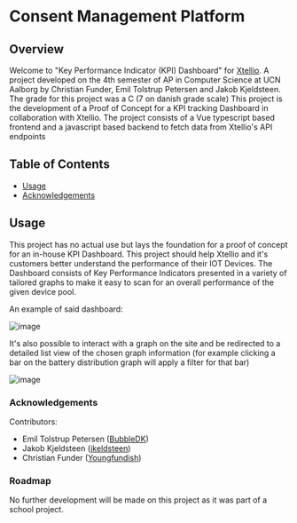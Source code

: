 # Consent Management Platform

## Overview

Welcome to "Key Performance Indicator (KPI) Dashboard" for [Xtellio](https://www.xtellio.com). A project developed on the 4th semester of AP in Computer Science at UCN Aalborg by Christian Funder, Emil Tolstrup Petersen and Jakob Kjeldsteen.
The grade for this project was a C (7 on danish grade scale)
This project is the development of a Proof of Concept for a KPI tracking Dashboard in collaboration with Xtellio. The project consists of a Vue typescript based frontend and a javascript based backend to fetch data from Xtellio's API endpoints

## Table of Contents
- [Usage](#usage)
- [Acknowledgements](#acknowledgements)

## Usage

This project has no actual use but lays the foundation for a proof of concept for an in-house KPI Dashboard. This project should help Xtellio and it's customers better understand the performance of their IOT Devices.
The Dashboard consists of Key Performance Indicators presented in a variety of tailored graphs to make it easy to scan for an overall performance of the given device pool.

An example of said dashboard:

![image](https://github.com/user-attachments/assets/312beaea-784e-4b53-87b4-6fd8ccd626a2)

It's also possible to interact with a graph on the site and be redirected to a detailed list view of the chosen graph information (for example clicking a bar on the battery distribution graph will apply a filter for that bar)

![image](https://github.com/user-attachments/assets/09173afe-02dd-47cf-8ece-3275724febd7)

### Acknowledgements

Contributors: 
  - Emil Tolstrup Petersen ([BubbleDK](https://github.com/BubbleDK))
  - Jakob Kjeldsteen ([jkeldsteen](https://github.com/jkjeldsteen))
  - Christian Funder ([Youngfundish](https://github.com/Youngfundish)) 

### Roadmap

No further development will be made on this project as it was part of a school project.
